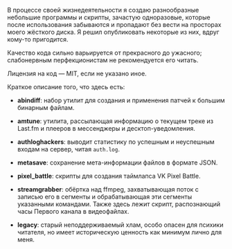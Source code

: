 В процессе своей жизнедеятельности я создаю разнообразные небольшие программы
и скрипты, зачастую одноразовые, которые после использования забываются и
пропадают без вести на просторах моего жёсткого диска. Я решил опубликовать
некоторые из них, вдруг кому-то пригодится.

Качество кода сильно варьируется от прекрасного до ужасного; слабонервным
перфекционистам не рекомендуется его читать.

Лицензия на код — MIT, если не указано иное.

Краткое описание того, что здесь есть:

* **abindiff**: набор утилит для создания и применения патчей к большим
  бинарным файлам.

* **amtune**: утилита, рассылающая информацию о текущем треке из Last.fm и
  плееров в мессенджеры и десктоп-уведомления.

* **authloghackers**: выводит статистику по успешным и неуспешным входам
  на сервер, читая `auth.log`.

* **metasave**: сохранение мета-информации файлов в формате JSON.

* **pixel_battle**: скрипты для создания таймлапса VK Pixel Battle.

* **streamgrabber**: обёртка над ffmpeg, захватывающая поток с записью его
  в сегменты и обрабатывающая эти сегменты указанными командами. Также здесь
  лежит скрипт, распознающий часы Первого канала в видеофайлах.

* **legacy**: старый неподдерживаемый хлам, особо опасен для психики читателя,
  но имеет историческую ценность как минимум лично для меня.

